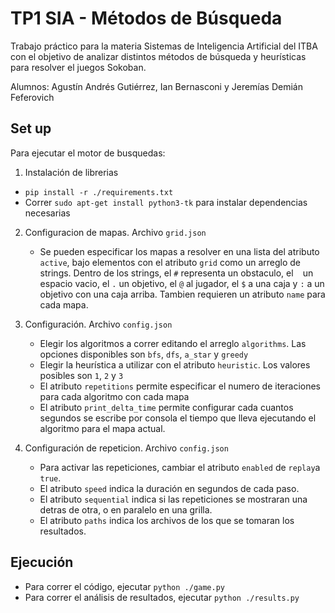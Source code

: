 
# TP1 SIA - Métodos de Búsqueda

Trabajo práctico para la materia Sistemas de Inteligencia Artificial del ITBA con el objetivo de analizar distintos métodos de búsqueda y heurísticas para resolver el juegos Sokoban.

Alumnos: Agustín Andrés Gutiérrez, Ian Bernasconi y Jeremías Demián Feferovich
## Set up
Para ejecutar el motor de busquedas:
1. Instalación de librerias
 - ```pip install -r ./requirements.txt```
 - Correr `sudo apt-get install python3-tk` para instalar dependencias necesarias

2. Configuracion de mapas. Archivo `grid.json`
    - Se pueden especificar los mapas a resolver en una lista del atributo `active`, bajo elementos con el atributo `grid` como un arreglo de strings. Dentro de los strings, el `#` representa un obstaculo, el ` ` un espacio vacio, el `.` un objetivo, el `@` al jugador, el `$` a una caja y `:` a un objetivo con una caja arriba. Tambien requieren un atributo `name` para cada mapa.

3. Configuración. Archivo `config.json`
    - Elegir los algoritmos a correr editando el arreglo `algorithms`. Las opciones disponibles son `bfs`, `dfs`, `a_star` y `greedy`
    - Elegir la heurística a utilizar con el atributo `heuristic`. Los valores posibles son `1`, `2` y `3`
    - El atributo `repetitions` permite especificar el numero de iteraciones para cada algoritmo con cada mapa
    - El atributo `print_delta_time` permite configurar cada cuantos segundos se escribe por consola el tiempo que lleva ejecutando el algoritmo para el mapa actual.

4. Configuración de repeticion. Archivo `config.json`
    - Para activar las repeticiones, cambiar el atributo `enabled` de `replay`a `true`. 
    - El atributo `speed` indica la duración en segundos de cada paso.
    - El atributo `sequential` indica si las repeticiones se mostraran una detras de otra, o en paralelo en una grilla.
    - El atributo `paths` indica los archivos de los que se tomaran los resultados.

## Ejecución
- Para correr el código, ejecutar `python ./game.py`
- Para correr el análisis de resultados, ejecutar `python ./results.py`
